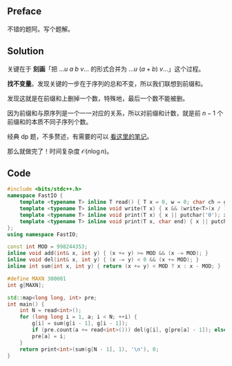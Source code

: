 ## Preface

不错的题阿。写个题解。

## Solution

关键在于 **刻画**「把 $\dots u\ a\ b\ v\dots$ 的形式合并为 $\dots u\ (a + b)\ v\dots$」这个过程。

**找不变量**。发现关键的一步在于序列的总和不变，所以我们联想到前缀和。

发现这就是在前缀和上删掉一个数，特殊地，最后一个数不能被删。

因为前缀和与原序列是一个一一对应的关系，所以对前缀和计数，就是前 $n - 1$ 个前缀和的本质不同子序列个数。

经典 dp 题，不多赘述，有需要的可以 [看这里的笔记](https://www.luogu.com.cn/problem/U205150)。

那么就做完了！时间复杂度 $\mathcal O(n\log n)$。

## Code

```cpp
#include <bits/stdc++.h>
namespace FastIO {
	template <typename T> inline T read() { T x = 0, w = 0; char ch = getchar(); while (ch < '0' || ch > '9') w |= ch == '-', ch = getchar(); while (ch >= '0' && ch <= '9') x = (x << 1) + (x << 3) + (ch ^ 48), ch = getchar(); return w ? ((~x) + 1) : x; }
	template <typename T> inline void write(T x) { x && (write<T>(x / 10), putchar(x % 10 ^ '0')); }
	template <typename T> inline void print(T x) { x || putchar('0'); x < 0 && (putchar('-'), x = (~x) + 1); write<T>(x); }
	template <typename T> inline void print(T x, char end) { x || putchar('0'); x < 0 && (putchar('-'), x = (~x) + 1); write<T>(x), putchar(end); }
};
using namespace FastIO;

const int MOD = 998244353;
inline void add(int& x, int y) { (x += y) >= MOD && (x -= MOD); }
inline void del(int& x, int y) { (x -= y) < 0 && (x += MOD); }
inline int sum(int x, int y) { return (x += y) < MOD ? x : x - MOD; }

#define MAXN 300001
int g[MAXN];

std::map<long long, int> pre;
int main() {
    int N = read<int>();
    for (long long i = 1, a; i < N; ++i) {
    	g[i] = sum(g[i - 1], g[i - 1]);
		if (pre.count(a += read<int>())) del(g[i], g[pre[a] - 1]); else add(g[i], 1);
		pre[a] = i;
    }
    return print<int>(sum(g[N - 1], 1), '\n'), 0;
}
```